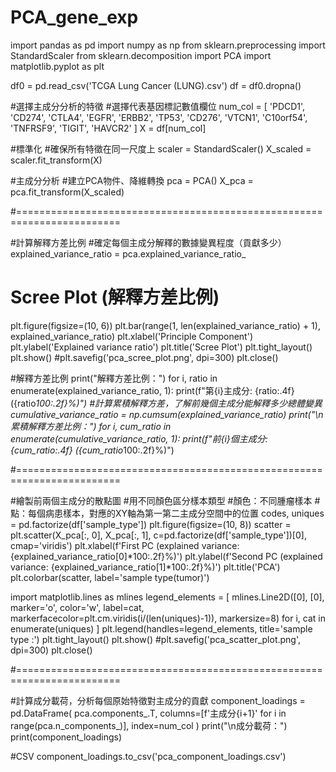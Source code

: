 # PCA_gene_exp
import pandas as pd
import numpy as np
from sklearn.preprocessing import StandardScaler
from sklearn.decomposition import PCA
import matplotlib.pyplot as plt

df0 = pd.read_csv('TCGA Lung Cancer (LUNG).csv')
df = df0.dropna()

#選擇主成分分析的特徵
#選擇代表基因標記數值欄位
num_col = [
    'PDCD1', 'CD274', 'CTLA4', 'EGFR', 'ERBB2', 'TP53', 'CD276', 'VTCN1', 
    'C10orf54', 'TNFRSF9', 'TIGIT', 'HAVCR2'
]
X = df[num_col]

#標準化
#確保所有特徵在同一尺度上
scaler = StandardScaler()
X_scaled = scaler.fit_transform(X)

#主成分分析
#建立PCA物件、降維轉換
pca = PCA()
X_pca = pca.fit_transform(X_scaled)

#========================================================================

#計算解釋方差比例
#確定每個主成分解釋的數據變異程度（貢獻多少）
explained_variance_ratio = pca.explained_variance_ratio_

# Scree Plot (解釋方差比例)
plt.figure(figsize=(10, 6))
plt.bar(range(1, len(explained_variance_ratio) + 1), explained_variance_ratio)
plt.xlabel('Principle Component')
plt.ylabel('Explained variance ratio')
plt.title('Scree Plot')
plt.tight_layout()
plt.show()
#plt.savefig('pca_scree_plot.png', dpi=300)
plt.close()

#解釋方差比例
print("解釋方差比例：")
for i, ratio in enumerate(explained_variance_ratio, 1):
    print(f"第{i}主成分: {ratio:.4f} ({ratio*100:.2f}%)")
#計算累積解釋方差，了解前幾個主成分能解釋多少總體變異
cumulative_variance_ratio = np.cumsum(explained_variance_ratio)
print("\n累積解釋方差比例：")
for i, cum_ratio in enumerate(cumulative_variance_ratio, 1):
    print(f"前{i}個主成分: {cum_ratio:.4f} ({cum_ratio*100:.2f}%)")

#========================================================================

#繪製前兩個主成分的散點圖
#用不同顏色區分樣本類型
#顏色：不同腫瘤樣本
#點：每個病患樣本，對應的XY軸為第一第二主成分空間中的位置
codes, uniques = pd.factorize(df['sample_type'])
plt.figure(figsize=(10, 8))
scatter = plt.scatter(X_pca[:, 0], X_pca[:, 1], 
                      c=pd.factorize(df['sample_type'])[0], 
                      cmap='viridis')
plt.xlabel(f'First PC (explained variance: {explained_variance_ratio[0]*100:.2f}%)')
plt.ylabel(f'Second PC (explained variance: {explained_variance_ratio[1]*100:.2f}%)')
plt.title('PCA')
plt.colorbar(scatter, label='sample type(tumor)')

import matplotlib.lines as mlines
legend_elements = [
    mlines.Line2D([0], [0], marker='o', color='w', label=cat,
                  markerfacecolor=plt.cm.viridis(i/(len(uniques)-1)), markersize=8)
    for i, cat in enumerate(uniques)
]
plt.legend(handles=legend_elements, title='sample type :')
plt.tight_layout()
plt.show()
#plt.savefig('pca_scatter_plot.png', dpi=300)
plt.close()

#========================================================================

#計算成分載荷，分析每個原始特徵對主成分的貢獻
component_loadings = pd.DataFrame(
    pca.components_.T, 
    columns=[f'主成分{i+1}' for i in range(pca.n_components_)], 
    index=num_col
)
print("\n成分載荷：")
print(component_loadings)

#CSV
component_loadings.to_csv('pca_component_loadings.csv')

